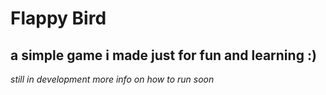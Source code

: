 # Flappy Bird
## a simple game i made just for fun and learning :)

*still in development*
*more info on how to run soon*
